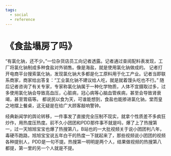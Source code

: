 ```yaml
---
tags:
  - social
  - reference
---
```


# 《食盐塌房了吗》

“有氯化钠，还不少。”一位杂货店员工向记者透露。记者通过查阅配料表发现，工厂将氯化钠制成多种食盐对外销售。像是海盐，就是使用氯化钠做成的。 记者打开电商平台搜索氯化钠，发现氯化钠大多都是化工原料用于化工产业。记者当即联系商家，商家给出答复：“工业氯化钠不建议给人吃，就是就着馒头吃也不行。” 随后记者咨询了有关专家，专家称氯化钠属于一种化学物质，人体不宜摄取过多，过多使用氯化钠会导致高血压，心脏病，冠心病等心脑血管疾病，甚至会导致肾衰竭，甚至胃癌等。 都说民以食为天，可谁能想到，食盐也能掺进氯化钠，堂而皇之地摆上餐桌，这无疑是在给广大顾客敲响警钟。

经典新闻学的舆论转移，一件事发了直接完全压制不现实，就拿个性质差不多疯狂炒作，用热度压热度。前不久小团团和PDD那件事不就是吗，爆了上了热搜第一，过一天旭旭宝宝也爆了热搜第八，B站也的一大批视频关于说小团团判八年，毒硬币跑路，旭旭宝宝说五年白干的热度一下就起来了，那些视频说小团团的视频各种提别人，PDD是一句不提。热搜第一明明是两个人，结果做视频的热搜第八都提，第一里的另一个人就是不提。
